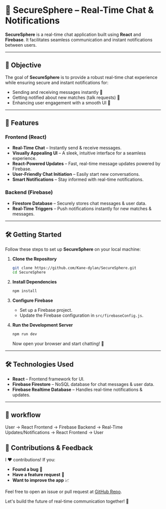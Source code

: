 # 🔐 SecureSphere – Real-Time Chat & Notifications  

**SecureSphere** is a real-time chat application built using **React** and **Firebase**. It facilitates seamless communication and instant notifications between users.

---

## 🎯 Objective

The goal of **SecureSphere** is to provide a robust real-time chat experience while ensuring secure and instant notifications for:
- Sending and receiving messages instantly 💬
- Getting notified about new matches (talk requests) 🔔
- Enhancing user engagement with a smooth UI 🎨

---

## 🚀 Features

### Frontend (React)
- **Real-Time Chat** – Instantly send & receive messages.
- **Visually Appealing UI** – A sleek, intuitive interface for a seamless experience.
- **React-Powered Updates** – Fast, real-time message updates powered by Firebase.
- **User-Friendly Chat Initiation** – Easily start new conversations.
- **Smart Notifications** – Stay informed with real-time notifications.

### Backend (Firebase)
- **Firestore Database** – Securely stores chat messages & user data.
- **Real-Time Triggers** – Push notifications instantly for new matches & messages.

---

## 🛠️ Getting Started

Follow these steps to set up **SecureSphere** on your local machine:

1. **Clone the Repository**
    ```sh
    git clone https://github.com/Kane-dylan/SecureSphere.git
    cd SecureSphere
    ```
2. **Install Dependencies**
    ```sh
    npm install
    ```
3. **Configure Firebase**
    - Set up a Firebase project.
    - Update the Firebase configuration in `src/firebaseConfig.js`.

4. **Run the Development Server**
    ```sh
    npm run dev
    ```
    Now open your browser and start chatting! 🚀

---

## 🛠️ Technologies Used
- **React** – Frontend framework for UI.
- **Firebase Firestore** – NoSQL database for chat messages & user data.
- **Firebase Realtime Database** – Handles real-time notifications & updates.

---

## 🚧 workflow 
User -> React Frontend -> Firebase Backend -> Real-Time Updates/Notifications -> React Frontend -> User

## 🤝 Contributions & Feedback

I ❤️ contributions! If you:
- **Found a bug** 🐞
- **Have a feature request** 🌟
- **Want to improve the app** 📈

Feel free to open an issue or pull request at [GitHub Repo](https://github.com/Kane-dylan/SecureSphere.git).

Let's build the future of real-time communication together! 🚀
